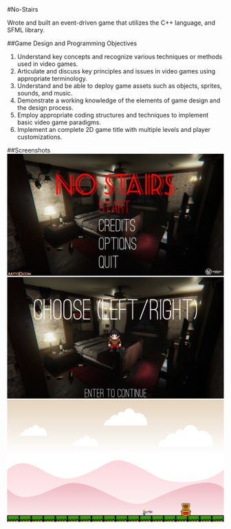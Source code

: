 <snippet>
#No-Stairs

Wrote and built an event-driven game that utilizes the C++ language, and SFML library.

##Game Design and Programming Objectives
1. Understand key concepts and recognize various techniques or methods used in video games.
2. Articulate and discuss key principles and issues in video games using appropriate terminology.
3. Understand and be able to deploy game assets such as objects, sprites, sounds, and music.
4. Demonstrate a working knowledge of the elements of game design and the design process.
5. Employ appropriate coding structures and techniques to implement basic video game paradigms.
6. Implement an complete 2D game title with multiple levels and player customizations.

##Screenshots
![Alt text](/Screenshots/screenshot1.png?raw=true "Optional Title")
![Alt text](/Screenshots/screenshot2.png?raw=true "Optional Title")
![Alt text](/Screenshots/screenshot.png?raw=true "Screenshot")

</snippet>
